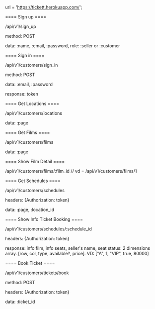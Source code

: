 url = 'https://tickett.herokuapp.com/';

==== Sign up ====

/api/v1/sign_up

method: POST

data: :name, :email, :password, role: :seller or :customer



==== Sign in ====

/api/v1/customers/sign_in

method: POST

data: :email, :password

response: token

==== Get Locations ====

/api/v1/customers/locations

data: :page

==== Get Films ====

/api/v1/customers/films

data: :page


==== Show Film Detail ====

/api/v1/customers/films/:film_id   // vd = /api/v1/customers/films/1


==== Get Schedules ====

/api/v1/customers/schedules

headers: {Authorization: token}

data: :page, :location_id


==== Show Info Ticket Booking ====

/api/v1/customers/schedules/:schedule_id 

headers: {Authorization: token}

response: info film, info seats, seller's name, seat status: 2 dimensions array. [row, col, type, available?, price].
VD: ["A", 1, "VIP", true, 80000]

==== Book Ticket ====

/api/v1/customers/tickets/book

method: POST

headers: {Authorization: token}

data: :ticket_id

